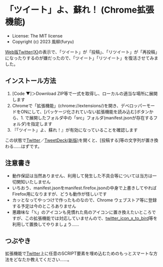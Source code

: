 「ツイート」よ、蘇れ！ (Chrome拡張機能)
=====

- License: The MIT license  
- Copyright (c) 2023 風柳(furyu)  

[Web版Twitter(X)](https://twitter.com)の表示で、「ツイート」が「投稿」、「リツイート」が「再投稿」になったりするのが嫌だったので、「ツイート」「リツイート」を復活させてみました。  

## インストール方法
1. [Code ▼]＞Download ZIP等で一式を取得し、ローカルの適当な場所に展開します
2. Chromeで「拡張機能」(chrome://extensions/)を開き、デベロッパーモードをONにして、[パッケージ化されていない拡張機能を読み込む]ボタンから、1. で展開したフォルダ中の「src」フォルダ(manifest.jsonが存在するフォルダ)を指定します
3. 『「ツイート」よ、蘇れ！』が有効になっていることを確認します

この状態で[Twitter](https://twitter.com)／[TweetDeck(新版)](https://tweetdeck.twitter.com)を開くと、[投稿する]等の文字列が置き換わる……はずです。  

## 注意書き
- 動作保証は当然ありません、利用して発生した不具合等については当方は一切関知いたしません
- いちおう、manifest.jsonをmanifest.firefox.jsonの中身で上書きしてやればFirefox用になりますが、どうも動作が怪しいです
- カッとなってやっつけで作ったものなので、Chrome ウェブストア等に登録する予定は今のところありません
- 悪趣味な「𝕏」のアイコンも見慣れた鳥のアイコンに置き換えたいところですが、この拡張機能では対応していませんので、[twitter_icon_x_to_bird](https://chrome.google.com/webstore/detail/twittericonxtobird/iepkmhnkbldjmmgaekphkbiffjehajal?hl=ja)等を利用して置換してやりましょう……

## つぶやき
拡張機能で[Twitter](https://twitter.com)上に任意のSCRIPT要素を埋め込むためのもっとスマートな方法をどなたか教えてください……。  
